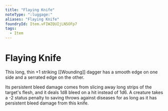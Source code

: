 ```yaml
---
title: "Flaying Knife"
noteType: ":luggage:"
aliases: "Flaying Knife"
foundryId: Item.vFIWZQUIjLN5OFp7
tags:
  - Item
---
```


# Flaying Knife

This long, thin +1 striking [[Wounding]] dagger has a smooth edge on one side and a serrated edge on the other.

Its persistent bleed damage comes from slicing away long strips of the target's flesh, and it deals 1d8 bleed on a hit instead of 1d6. A creature takes a -2 status penalty to saving throws against diseases for as long as it has persistent bleed damage from this knife.
